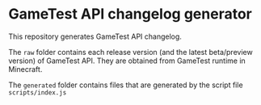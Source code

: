 # GameTest API changelog generator
 
This repository generates GameTest API changelog.

The `raw` folder contains each release version (and the latest beta/preview version) of GameTest API. They are obtained from GameTest runtime in Minecraft.

The `generated` folder contains files that are generated by the script file `scripts/index.js`